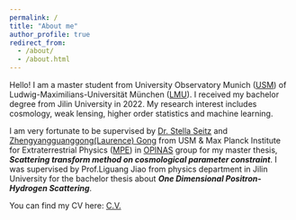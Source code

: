 ```yaml
---
permalink: /
title: "About me"
author_profile: true
redirect_from: 
  - /about/
  - /about.html
---
```


Hello! I am a master student from University Observatory Munich ([USM](https://www.usm.uni-muenchen.de/index_en.php)) of Ludwig-Maximilians-Universität München ([LMU](https://www.lmu.de/de/index.html)). I received my bachelor degree from Jilin University in 2022. My research interest includes cosmology, weak lensing, higher order statistics and machine learning. 

I am very fortunate to be supervised by [Dr. Stella Seitz](https://www.usm.uni-muenchen.de/~stella/stella.html) and [Zhengyangguanggong(Laurence) Gong](https://lgong6g.github.io/)  from USM & Max Planck Institute for Extraterrestrial Physics ([MPE](https://www.mpe.mpg.de/main)) in [OPINAS](https://www.mpe.mpg.de/opinas-en) group for my master thesis, ***Scattering transform method on cosmological parameter constraint***. I was supervised by Prof.Liguang Jiao from physics department in Jilin University for the bachelor thesis about ***One Dimensional Positron-Hydrogen Scattering***. 

You can find my CV here: <a href="https://chen-sijin.github.io/Sijin-Chen.github.io/files/CV/CV_Sijin_Chen.pdf" target="_blank">C.V.</a>

<!--<a href="https://chen-sijin/Sijin-Chen.github.io/blob/master/assets/CV_Sijin_Chen.pdf)" target="_blank">新地址</a> -->




